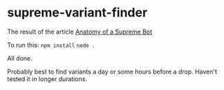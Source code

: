 # supreme-variant-finder

The result of the article [Anatomy of a Supreme Bot](https://medium.com/@.com/anatomy-of-a-supreme-bot-part-3-dac628053884)

To run this:
`npm install`
`node .`

All done.

Probably best to find variants a day or some hours before a drop. Haven't tested it in longer durations.
